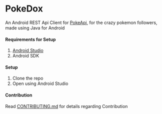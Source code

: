 # PokeDox

An Android REST Api Client for [PokeApi](https://pokeapi.co/), for the crazy pokemon followers, made using Java for Android

#### Requirements for Setup

1. [Android Studio](https://developer.android.com/studio)
2. Android SDK

#### Setup

1. Clone the repo
2. Open using Android Studio


#### Contribution

Read [CONTRIBUTING.md](CONTRIBUTING.md) for details regarding Contribution

